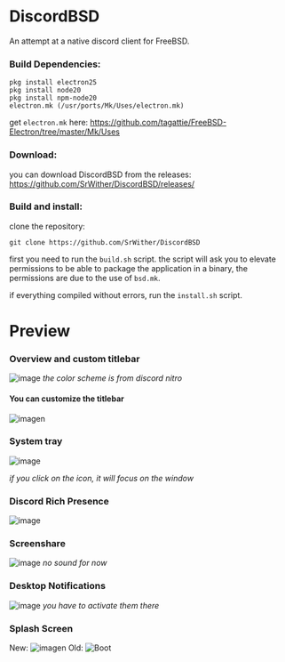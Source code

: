 # DiscordBSD
An attempt at a native discord client for FreeBSD.

### Build Dependencies:
```
pkg install electron25
pkg install node20
pkg install npm-node20
electron.mk (/usr/ports/Mk/Uses/electron.mk)
```
get `electron.mk` here: https://github.com/tagattie/FreeBSD-Electron/tree/master/Mk/Uses

### Download:
you can download DiscordBSD from the releases: https://github.com/SrWither/DiscordBSD/releases/

### Build and install:
clone the repository:
```
git clone https://github.com/SrWither/DiscordBSD
```

first you need to run the `build.sh` script.
the script will ask you to elevate permissions to be able to package the application in a binary, the permissions are due to the use of `bsd.mk`.

if everything compiled without errors, run the `install.sh` script.

# Preview
### Overview and custom titlebar
![image](https://github.com/SrWither/DiscordBSD/assets/59105868/d4934fc8-e169-4e6c-8a1e-01b1f90dc203)
_the color scheme is from discord nitro_

#### You can customize the titlebar
![imagen](https://github.com/SrWither/DiscordBSD/assets/59105868/9dd33845-58cf-4a85-9ae9-55ddc8ddfd5e)

### System tray
![image](https://github.com/SrWither/DiscordBSD/assets/59105868/dcd3c999-4321-452c-bb8d-1ed7aadfa620)

_if you click on the icon, it will focus on the window_

### Discord Rich Presence
![image](https://github.com/SrWither/DiscordBSD/assets/59105868/7f097273-7e21-4e66-b1f0-5cd33768b397)

### Screenshare
![image](https://github.com/SrWither/DiscordBSD/assets/59105868/e9124e61-dbc3-416f-812a-10ac5257738d)
_no sound for now_

### Desktop Notifications
![image](https://github.com/SrWither/DiscordBSD/assets/59105868/18fc3cb0-2223-49c4-a1ce-a997e12b3f8c)
_you have to activate them there_

### Splash Screen
New:
![imagen](https://github.com/SrWither/DiscordBSD/assets/59105868/f5adbbf9-8b52-4afd-9c27-0fe6b6d17095)
Old:
![Boot](https://user-images.githubusercontent.com/59105868/133003303-f491b628-0c66-4449-94f6-ed9d7f8d4f8a.gif)
